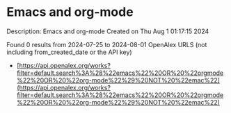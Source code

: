 # Emacs and org-mode
Description: Emacs and org-mode
Created on Thu Aug  1 01:17:15 2024

Found 0 results from 2024-07-25 to 2024-08-01
OpenAlex URLS (not including from_created_date or the API key)
- [https://api.openalex.org/works?filter=default.search%3A%28%22emacs%22%20OR%20%22orgmode%22%20OR%20%22org-mode%22%29%20NOT%20%22emac%22](https://api.openalex.org/works?filter=default.search%3A%28%22emacs%22%20OR%20%22orgmode%22%20OR%20%22org-mode%22%29%20NOT%20%22emac%22)

